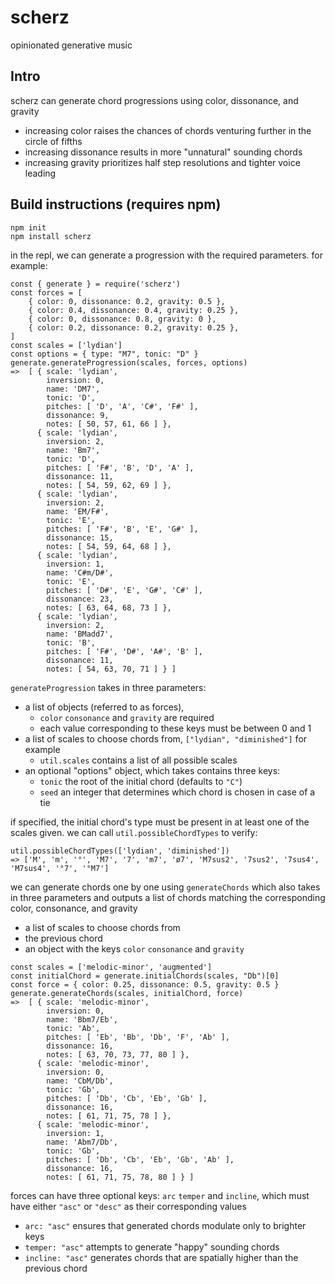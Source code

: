 # scherz
opinionated generative music

## Intro

scherz can generate chord progressions using color, dissonance, and gravity
-  increasing color raises the chances of chords venturing further in the circle of fifths
-  increasing dissonance results in more "unnatural" sounding chords
-  increasing gravity prioritizes half step resolutions and tighter voice leading

## Build instructions (requires npm)
  ```
  npm init
  npm install scherz
  ```
  
in the repl, we can generate a progression with the required parameters.  for example:
  
```
const { generate } = require('scherz')
const forces = [
    { color: 0, dissonance: 0.2, gravity: 0.5 },
    { color: 0.4, dissonance: 0.4, gravity: 0.25 },
    { color: 0, dissonance: 0.8, gravity: 0 },
    { color: 0.2, dissonance: 0.2, gravity: 0.25 },
]
const scales = ['lydian']
const options = { type: "M7", tonic: "D" }
generate.generateProgression(scales, forces, options)
=>  [ { scale: 'lydian',
        inversion: 0,
        name: 'DM7',
        tonic: 'D',
        pitches: [ 'D', 'A', 'C#', 'F#' ],
        dissonance: 9,
        notes: [ 50, 57, 61, 66 ] },
      { scale: 'lydian',
        inversion: 2,
        name: 'Bm7',
        tonic: 'D',
        pitches: [ 'F#', 'B', 'D', 'A' ],
        dissonance: 11,
        notes: [ 54, 59, 62, 69 ] },
      { scale: 'lydian',
        inversion: 2,
        name: 'EM/F#',
        tonic: 'E',
        pitches: [ 'F#', 'B', 'E', 'G#' ],
        dissonance: 15,
        notes: [ 54, 59, 64, 68 ] },
      { scale: 'lydian',
        inversion: 1,
        name: 'C#m/D#',
        tonic: 'E',
        pitches: [ 'D#', 'E', 'G#', 'C#' ],
        dissonance: 23,
        notes: [ 63, 64, 68, 73 ] },
      { scale: 'lydian',
        inversion: 2,
        name: 'BMadd7',
        tonic: 'B',
        pitches: [ 'F#', 'D#', 'A#', 'B' ],
        dissonance: 11,
        notes: [ 54, 63, 70, 71 ] } ]
```
  
`generateProgression` takes in three parameters:
  - a list of objects (referred to as forces), 
    - `color` `consonance` and `gravity` are required
    - each value corresponding to these keys must be between 0 and 1
  - a list of scales to choose chords from, `["lydian", "diminished"]` for example
    -  `util.scales` contains a list of all possible scales
  - an optional "options" object, which takes contains three keys:
    - `tonic` the root of the initial chord (defaults to `"C"`)
    - `seed` an integer that determines which chord is chosen in case of a tie

if specified, the initial chord's type must be present in at least one of the scales given.  we can call `util.possibleChordTypes` to verify:
```
util.possibleChordTypes(['lydian', 'diminished'])
=> ['M', 'm', '°', 'M7', '7', 'm7', 'ø7', 'M7sus2', '7sus2', '7sus4', 'M7sus4', '°7', '°M7']
```

we can generate chords one by one using `generateChords` which also takes in three parameters and outputs a list of chords matching the corresponding color, consonance, and gravity
- a list of scales to choose chords from
- the previous chord
- an object with the keys `color` `consonance` and `gravity`

```
const scales = ['melodic-minor', 'augmented']
const initialChord = generate.initialChords(scales, "Db")[0]
const force = { color: 0.25, dissonance: 0.5, gravity: 0.5 }
generate.generateChords(scales, initialChord, force)
=>  [ { scale: 'melodic-minor',
        inversion: 0,
        name: 'Bbm7/Eb',
        tonic: 'Ab',
        pitches: [ 'Eb', 'Bb', 'Db', 'F', 'Ab' ],
        dissonance: 16,
        notes: [ 63, 70, 73, 77, 80 ] },
      { scale: 'melodic-minor',
        inversion: 0,
        name: 'CbM/Db',
        tonic: 'Gb',
        pitches: [ 'Db', 'Cb', 'Eb', 'Gb' ],
        dissonance: 16,
        notes: [ 61, 71, 75, 78 ] },
      { scale: 'melodic-minor',
        inversion: 1,
        name: 'Abm7/Db',
        tonic: 'Gb',
        pitches: [ 'Db', 'Cb', 'Eb', 'Gb', 'Ab' ],
        dissonance: 16,
        notes: [ 61, 71, 75, 78, 80 ] } ]
```

forces can have three optional keys: `arc` `temper` and `incline`, which must have either `"asc"` or `"desc"` as their corresponding values
  - `arc: "asc"` ensures that generated chords modulate only to brighter keys
  - `temper: "asc"` attempts to generate "happy" sounding chords
  - `incline: "asc"` generates chords that are spatially higher than the previous chord
